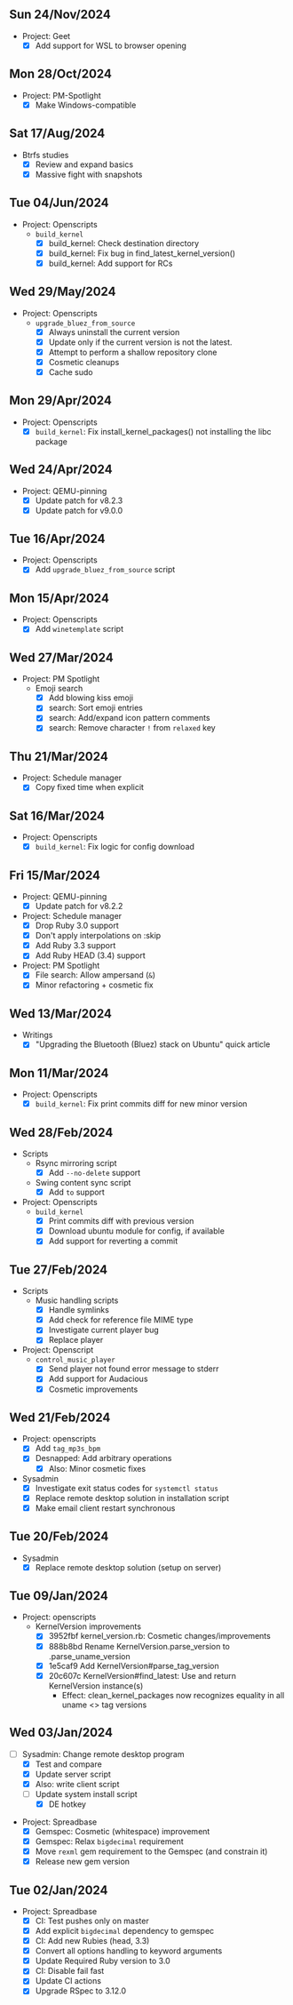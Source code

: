 ## Sun 24/Nov/2024

- Project: Geet
  - [x] Add support for WSL to browser opening

## Mon 28/Oct/2024

- Project: PM-Spotlight
  - [x] Make Windows-compatible

## Sat 17/Aug/2024

- Btrfs studies
  - [x] Review and expand basics
  - [x] Massive fight with snapshots

## Tue 04/Jun/2024

- Project: Openscripts
  - `build_kernel`
    - [x] build_kernel: Check destination directory
    - [x] build_kernel: Fix bug in find_latest_kernel_version()
    - [x] build_kernel: Add support for RCs

## Wed 29/May/2024

- Project: Openscripts
  - `upgrade_bluez_from_source`
    - [x] Always uninstall the current version
    - [x] Update only if the current version is not the latest.
    - [x] Attempt to perform a shallow repository clone
    - [x] Cosmetic cleanups
    - [x] Cache sudo

## Mon 29/Apr/2024

- Project: Openscripts
  - [x] `build_kernel`: Fix install_kernel_packages() not installing the libc package

## Wed 24/Apr/2024

- Project: QEMU-pinning
  - [x] Update patch for v8.2.3
  - [x] Update patch for v9.0.0

## Tue 16/Apr/2024

- Project: Openscripts
  - [x] Add `upgrade_bluez_from_source` script

## Mon 15/Apr/2024

- Project: Openscripts
  - [x] Add `winetemplate` script

## Wed 27/Mar/2024

- Project: PM Spotlight
  - Emoji search
    - [x] Add blowing kiss emoji
    - [x] search: Sort emoji entries
    - [x] search: Add/expand icon pattern comments
    - [x] search: Remove character `!` from `relaxed` key

## Thu 21/Mar/2024

- Project: Schedule manager
  - [x] Copy fixed time when explicit

## Sat 16/Mar/2024

- Project: Openscripts
  - [x] `build_kernel`: Fix logic for config download

## Fri 15/Mar/2024

- Project: QEMU-pinning
  - [x] Update patch for v8.2.2
- Project: Schedule manager
  - [x] Drop Ruby 3.0 support
  - [x] Don't apply interpolations on :skip
  - [x] Add Ruby 3.3 support
  - [x] Add Ruby HEAD (3.4) support
- Project: PM Spotlight
  - [x] File search: Allow ampersand (`&`)
  - [x] Minor refactoring + cosmetic fix

## Wed 13/Mar/2024

- Writings
  - [x] "Upgrading the Bluetooth (Bluez) stack on Ubuntu" quick article

## Mon 11/Mar/2024

- Project: Openscripts
  - [x] `build_kernel`: Fix print commits diff for new minor version

## Wed 28/Feb/2024

- Scripts
  - Rsync mirroring script
    - [x] Add `--no-delete` support
  - Swing content sync script
    - [x] Add `to` support
- Project: Openscripts
  - `build_kernel`
    - [x] Print commits diff with previous version
    - [x] Download ubuntu module for config, if available
    - [x] Add support for reverting a commit

## Tue 27/Feb/2024

- Scripts
  - Music handling scripts
    - [x] Handle symlinks
    - [x] Add check for reference file MIME type
    - [x] Investigate current player bug
    - [x] Replace player
- Project: Openscript
  - `control_music_player`
    - [x] Send player not found error message to stderr
    - [x] Add support for Audacious
    - [x] Cosmetic improvements

## Wed 21/Feb/2024

- Project: openscripts
  - [x] Add `tag_mp3s_bpm`
  - [x] Desnapped: Add arbitrary operations
    - [x] Also: Minor cosmetic fixes
- Sysadmin
  - [x] Investigate exit status codes for `systemctl status`
  - [x] Replace remote desktop solution in installation script
  - [x] Make email client restart synchronous

## Tue 20/Feb/2024

- Sysadmin
  - [x] Replace remote desktop solution (setup on server)

## Tue 09/Jan/2024

- Project: openscripts
  - KernelVersion improvements
    - [x] 3952fbf kernel_version.rb: Cosmetic changes/improvements
    - [x] 888b8bd Rename KernelVersion.parse_version to .parse_uname_version
    - [x] 1e5caf9 Add KernelVersion#parse_tag_version
    - [x] 20c607c KernelVersion#find_latest: Use and return KernelVersion instance(s)
      - Effect: clean_kernel_packages now recognizes equality in all uname <> tag versions

## Wed 03/Jan/2024

- [ ] Sysadmin: Change remote desktop program
  - [x] Test and compare
  - [x] Update server script
  - [x] Also: write client script
  - [ ] Update system install script
    - [x] DE hotkey
- Project: Spreadbase
  - [x] Gemspec: Cosmetic (whitespace) improvement
  - [x] Gemspec: Relax `bigdecimal` requirement
  - [x] Move `rexml` gem requirement to the Gemspec (and constrain it)
  - [x] Release new gem version

## Tue 02/Jan/2024

- Project: Spreadbase
  - [x] CI: Test pushes only on master
  - [x] Add explicit `bigdecimal` dependency to gemspec
  - [x] CI: Add new Rubies (head, 3.3)
  - [x] Convert all options handling to keyword arguments
  - [x] Update Required Ruby version to 3.0
  - [x] CI: Disable fail fast
  - [x] Update CI actions
  - [x] Upgrade RSpec to 3.12.0
